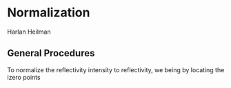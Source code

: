 # Normalization
Harlan Heilman

## General Procedures
To normalize the reflectivity intensity to reflectivity, we being by locating the izero points